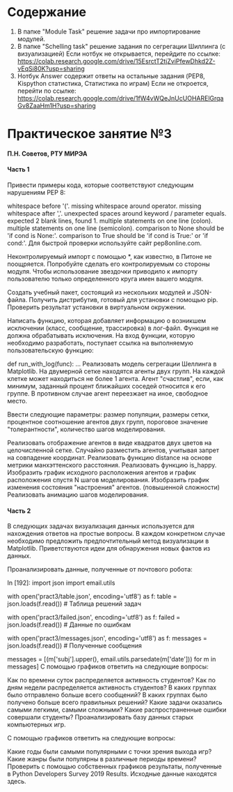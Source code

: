 # Содержание 

1. В папке "Module Task" решение задачи про импортирование модулей.
2. В папке "Schelling task" решение задания по сегрегации Шиллинга (с визуализацией)
Если нотбук не открывается, перейдите по ссылке: https://colab.research.google.com/drive/15EsrctT2tjZviPfewDhkd2Z-vEqSi80K?usp=sharing
3. Нотбук Answer содержит ответы на остальные задания (PEP8, Kispython статистика, Статистика по играм)
Если не откроется, перейти по ссылке: https://colab.research.google.com/drive/1fW4vWQeJnUcUOHARElGrqaGv8ZaaHm1H?usp=sharing


# Практическое занятие №3
#### П.Н. Советов, РТУ МИРЭА

#### Часть 1
Привести примеры кода, которые соответствуют следующим нарушениям PEP 8:

whitespace before '('.
missing whitespace around operator.
missing whitespace after ','.
unexpected spaces around keyword / parameter equals.
expected 2 blank lines, found 1.
multiple statements on one line (colon).
multiple statements on one line (semicolon).
comparison to None should be 'if cond is None:'.
comparison to True should be 'if cond is True:' or 'if cond:'.
Для быстрой проверки используйте сайт pep8online.com.

Неконтролируемый импорт с помощью *, как известно, в Питоне не поощряется. Попробуйте сделать его контролируемым со стороны модуля. Чтобы использование звездочки приводило к импорту пользователю только определенного круга имен вашего модуля.

Создать учебный пакет, состоящий из нескольких модулей и JSON-файла. Получить дистрибутив, готовый для установки с помощью pip. Проверить результат установки в виртуальном окружении.

Написать функцию, которая добавляет информацию о возникшем исключении (класс, сообщение, трассировка) в лог-файл. Функция не должна обрабатывать исключения. На вход функции, которую необходимо разработать, поступает ссылка на выполняемую пользовательскую функцию:

def run_with_log(func):
    ...
Реализовать модель сегрегации Шеллинга в Matplotlib. На двумерной сетке находятся агенты двух групп. На каждой клетке может находиться не более 1 агента. Агент "счастлив", если, как минимум, заданный процент ближайших соседей относится к его группе. В противном случае агент переезжает на иное, свободное место.

Ввести следующие параметры: размер популяции, размеры сетки, процентное соотношение агентов двух групп, пороговое значение "толерантности", количество шагов моделирования.

Реализовать отображение агентов в виде квадратов двух цветов на целочисленной сетке.
Случайно разместить агентов, учитывая запрет на совпадение координат.
Реализовать функцию distance на основе метрики манхэттенского расстояния.
Реализовать функцию is_happy.
Изобразить график исходного расположения агентов и график расположения спустя N шагов моделирования.
Изобразить график изменения состояния "настроения" агентов.
(повышенной сложности) Реализовать анимацию шагов моделирования.

#### Часть 2
В следующих задачах визуализация данных используется для нахождения ответов на простые вопросы. В каждом конкретном случае необходимо предложить предпочтительный метод визуализации в Matplotlib. Приветствуются идеи для обнаружения новых фактов из данных.

Проанализировать данные, полученные от почтового робота:

In [192]:
import json
import email.utils

with open('pract3/table.json', encoding='utf8') as f:
    table = json.loads(f.read()) # Таблица решений задач
    
with open('pract3/failed.json', encoding='utf8') as f:
    failed = json.loads(f.read()) # Данные по ошибкам
    
with open('pract3/messages.json', encoding='utf8') as f:
    messages = json.loads(f.read()) # Полученные сообщения
    
messages = [(m['subj'].upper(), email.utils.parsedate(m['date'])) for m in messages]
С помощью графиков ответить на следующие вопросы:

Как по времени суток распределяется активность студентов?
Как по дням недели распределяется активность студентов?
В каких группах было отправлено больше всего сообщений?
В каких группах было получено больше всего правильных решений?
Какие задачи оказались самыми легкими, самыми сложными?
Какие распространенные ошибки совершали студенты?
Проанализировать базу данных старых компьютерных игр.

С помощью графиков ответить на следующие вопросы:

Какие годы были самыми популярными с точки зрения выхода игр?
Какие жанры были популярны в различные периоды времени?
Проверить с помощью собственных графиков результаты, полученные в Python Developers Survey 2019 Results. Исходные данные находятся здесь.
